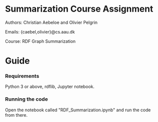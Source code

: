 # Summarization Course Assignment
Authors: Christian Aebeloe and Olivier Pelgrin

Emails: {caebel,olivier}@cs.aau.dk

Course: RDF Graph Summarization

# Guide
### Requirements
Python 3 or above, rdflib, Jupyter notebook.
### Running the code
Open the notebook called "RDF_Summarization.ipynb" and run the code from there.
